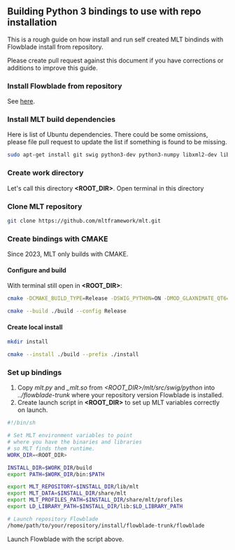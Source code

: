
## Building Python 3 bindings to use with repo installation

This is a rough guide on how install and run self created MLT bindinds with Flowblade install from repository.

Please create pull request against this document if you have corrections or additions to improve this guide.

### Install Flowblade from repository
See [here](./INSTALLING.md).

### Install MLT build dependencies
Here is list of Ubuntu dependencies. There could be some omissions, please file pull request to update the list if something is found to be missing.

```bash
sudo apt-get install git swig python3-dev python3-numpy libxml2-dev libsdl-dev libavdevice-dev libswscale-dev libvorbis-dev libsamplerate-dev frei0r-plugins-dev libdv-dev libavformat-dev libquicktime-dev libsox-dev libjack-dev ladspa-sdk
```

### Create work directory 

Let's call this directory **\<ROOT_DIR\>**. Open terminal in this directory

### Clone MLT repository
```bash
git clone https://github.com/mltframework/mlt.git
```

### Create bindings with CMAKE

Since 2023, MLT only builds with CMAKE.

#### Configure and build
With terminal still open in **\<ROOT_DIR\>**:
```bash
cmake -DCMAKE_BUILD_TYPE=Release -DSWIG_PYTHON=ON -DMOD_GLAXNIMATE_QT6=OFF -DMOD_GLAXNIMATE=OFF -DMOD_QT=OFF -DMOD_QT6=OFF -DMOD_MOVIT=OFF -S ./mlt -B ./build

cmake --build ./build --config Release
```

#### Create local install
```bash
mkdir install

cmake --install ./build --prefix ./install
```

### Set up bindings

1. Copy *mlt.py* and *_mlt.so* from  *\<ROOT_DIR\>/mlt/src/swig/python* into  *../flowblade-trunk* where your repository version Flowblade is installed.
1. Create launch script in **\<ROOT_DIR\>** to set up MLT variables correctly on launch.

 ```bash
#!/bin/sh

# Set MLT environment variables to point
# where you have the binaries and libraries
# so MLT finds them runtime.
WORK_DIR=<ROOT_DIR>

INSTALL_DIR=$WORK_DIR/build
export PATH=$WORK_DIR/bin:$PATH

export MLT_REPOSITORY=$INSTALL_DIR/lib/mlt
export MLT_DATA=$INSTALL_DIR/share/mlt
export MLT_PROFILES_PATH=$INSTALL_DIR/share/mlt/profiles
export LD_LIBRARY_PATH=$INSTALL_DIR/lib:$LD_LIBRARY_PATH

# Launch repository Flowblade
/home/path/to/your/repository/install/flowblade-trunk/flowblade
``` 

Launch Flowblade with the script above.
